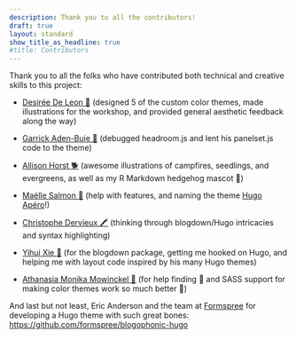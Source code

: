 ```yaml
---
description: Thank you to all the contributors!
draft: true
layout: standard
show_title_as_headline: true
#title: Contributors
---
```


Thank you to all the folks who have contributed both technical and creative skills to this project:

+ [Desirée De Leon :giraffe:](http://desiree.rbind.io/) (designed 5 of the custom color themes, made illustrations for the workshop, and provided general aesthetic feedback along the way)

+ [Garrick Aden-Buie :mage:](https://www.garrickadenbuie.com/) (debugged headroom.js and lent his panelset.js code to the theme)

+ [Allison Horst :dog2:](https://www.allisonhorst.com/) (awesome illustrations of campfires, seedlings, and evergreens, as well as my R Markdown hedgehog mascot :hedgehog:)

+ [Maëlle Salmon :fishing_pole_and_fish:](https://masalmon.eu/) (help with features, and naming the theme [Hugo Apéro](https://hugo-apero.netlify.app/)!)

+ [Christophe Dervieux :crayon:](http://cderv.rbind.io/) (thinking through blogdown/Hugo intricacies and syntax highlighting)

+ [Yihui Xie :martial_arts_uniform:](https://yihui.org/) (for the blogdown package, getting me hooked on Hugo, and helping me with layout code inspired by his many Hugo themes)

+ [Athanasia Monika Mowinckel :purple_heart:](https://drmowinckels.io/) (for help finding :bug: and SASS support for making color themes work so much better :art:)

And last but not least, Eric Anderson and the team at [Formspree](https://formspree.io/) for developing a Hugo theme with such great bones: <https://github.com/formspree/blogophonic-hugo>
